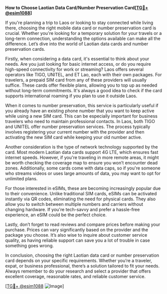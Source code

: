 **How to Choose Laotian Data Card/Number Preservation Card[[TG💪+ @esim1088](https://t.me/s/esim1088)]**

If you're planning a trip to Laos or looking to stay connected while living there, choosing the right mobile data card or number preservation card is crucial. Whether you're looking for a temporary solution for your travels or a long-term connection, understanding the options available can make all the difference. Let’s dive into the world of Laotian data cards and number preservation cards.

Firstly, when considering a data card, it's essential to think about your needs. Are you just looking for basic internet access, or do you require high-speed connectivity for work or streaming? Laos offers several operators like TIGO, UNITEL, and ET Lao, each with their own packages. For travelers, a prepaid SIM card from any of these providers will usually suffice. These cards offer flexible plans, allowing you to top up as needed without long-term commitments. It's always a good idea to check if the card supports international roaming if you plan to use it outside Laos.

When it comes to number preservation, this service is particularly useful if you already have an existing phone number that you want to keep active while using a new SIM card. This can be especially important for business travelers who need to maintain professional contacts. In Laos, both TIGO and UNITEL offer number preservation services. The process typically involves registering your current number with the provider and then activating the new SIM card while keeping your old number active.

Another consideration is the type of network technology supported by the card. Most modern Laotian data cards support 4G LTE, which ensures fast internet speeds. However, if you're traveling in more remote areas, it might be worth checking the coverage map to ensure you won’t encounter dead zones. Additionally, some cards come with data caps, so if you're someone who streams videos or uses large amounts of data, you may want to opt for unlimited plans.

For those interested in eSIMs, these are becoming increasingly popular due to their convenience. Unlike traditional SIM cards, eSIMs can be activated instantly via QR codes, eliminating the need for physical cards. They also allow you to switch between multiple numbers and carriers without changing hardware. If you're tech-savvy and prefer a hassle-free experience, an eSIM could be the perfect choice.

Lastly, don’t forget to read reviews and compare prices before making your purchase. Prices can vary significantly based on the provider and the package you choose. It’s also wise to inquire about customer service quality, as having reliable support can save you a lot of trouble in case something goes wrong.

In conclusion, choosing the right Laotian data card or number preservation card depends on your specific requirements. Whether you’re a traveler, expat, or business professional, there’s a solution tailored to fit your needs. Always remember to do your research and select a provider that offers excellent coverage, reasonable rates, and reliable customer service.

[[TG💪+ @esim1088](https://t.me/s/esim1088) ![Image](https://i.postimg.cc/Y0z9fWf4/image.png)]